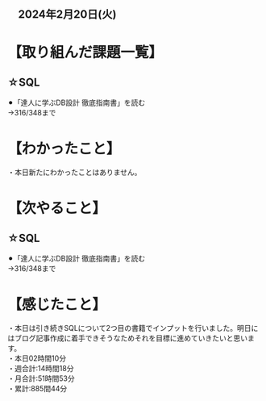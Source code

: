 ## 　2024年2月20日(火)
# 【取り組んだ課題一覧】
## ☆SQL
⚫︎「達人に学ぶDB設計 徹底指南書」を読む<br>
→316/348まで<br>
# 【わかったこと】
・本日新たにわかったことはありません。<br>
# 【次やること】
## ☆SQL
⚫︎「達人に学ぶDB設計 徹底指南書」を読む<br>
→316/348まで<br>
# 【感じたこと】
・本日は引き続きSQLについて2つ目の書籍でインプットを行いました。明日にはブログ記事作成に着手できそうなためそれを目標に進めていきたいと思います。<br>
・本日02時間10分<br>
・週合計:14時間18分<br>
・月合計:51時間53分<br>
・累計:885間44分<br>
